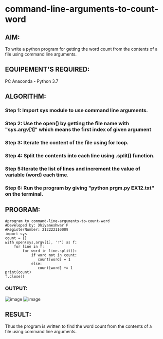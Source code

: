 # command-line-arguments-to-count-word
## AIM:
To write a python program for getting the word count from the contents of a file using command line arguments.
## EQUIPEMENT'S REQUIRED: 
PC
Anaconda - Python 3.7
## ALGORITHM: 
### Step 1: Import sys module to use command line arguments.

### Step 2: Use the open() by getting the file name with "sys.argv[1]" which means the first index of given argument
 
### Step 3: Iterate the content of the file using for loop.

### Step 4: Split the contents into each line using .split() function.

### Step 5:Iterate the list of lines and increment the value of variable (word) each time.

### Step 6: Run the program by giving "python prgm.py EX12.txt" on the terminal.

## PROGRAM:
    #program to command-line-arguments-to-count-word
    #Developed by: Dhiyaneshwar P
    #RegisterNumber: 212222110009
    import sys
    count = {}
    with open(sys.argv[1], 'r') as f:
        for line in f:
            for word in line.split():
                if word not in count:
                   count[word] = 1
                else:
                   count[word] += 1
    print(count)
    f.close()  

### OUTPUT:
![image](https://github.com/Dhiyanesh24/command-line-arguments-to-count-word/assets/118362288/0597dc98-b45b-44b5-8e07-ecdac9b8734d)
![image](https://github.com/Dhiyanesh24/command-line-arguments-to-count-word/assets/118362288/98f85701-d9ec-41df-8202-c1c491dbcb8c)

## RESULT:
Thus the program is written to find the word count from the contents of a file using command line arguments.
